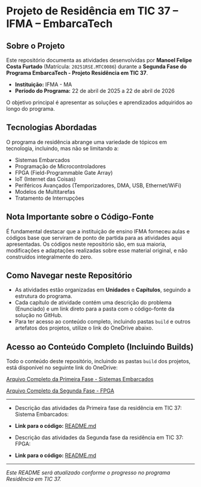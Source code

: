 # Projeto de Residência em TIC 37 – IFMA – EmbarcaTech

## Sobre o Projeto

Este repositório documenta as atividades desenvolvidas por **Manoel Felipe Costa Furtado** (Matrícula: `20251RSE.MTC0086`) durante a **Segunda Fase do Programa EmbarcaTech - Projeto Residência em TIC 37**.
- **Instituição:** IFMA - MA
- **Período do Programa:** 22 de abril de 2025 a 22 de abril de 2026

O objetivo principal é apresentar as soluções e aprendizados adquiridos ao longo do programa.

## Tecnologias Abordadas

O programa de residência abrange uma variedade de tópicos em tecnologia, incluindo, mas não se limitando a:
- Sistemas Embarcados
- Programação de Microcontroladores
- FPGA (Field-Programmable Gate Array)
- IoT (Internet das Coisas)
- Periféricos Avançados (Temporizadores, DMA, USB, Ethernet/WiFi)
- Modelos de Multitarefas
- Tratamento de Interrupções

## Nota Importante sobre o Código-Fonte

É fundamental destacar que a instituição de ensino IFMA forneceu aulas e códigos base que serviram de ponto de partida para as atividades aqui apresentadas. Os códigos neste repositório são, em sua maioria, modificações e adaptações realizadas sobre esse material original, e não construídos integralmente do zero.

## Como Navegar neste Repositório

- As atividades estão organizadas em **Unidades** e **Capítulos**, seguindo a estrutura do programa.
- Cada capítulo de atividade contém uma descrição do problema (Enunciado) e um link direto para a pasta com o código-fonte da solução no GitHub.
- Para ter acesso ao conteúdo completo, incluindo pastas `build` e outros artefatos dos projetos, utilize o link do OneDrive abaixo.

## Acesso ao Conteúdo Completo (Incluindo Builds)

Todo o conteúdo deste repositório, incluindo as pastas `build` dos projetos, está disponível no seguinte link do OneDrive:

[Arquivo Completo da Primeira Fase - Sistemas Embarcados](https://1drv.ms/u/c/faa9e6024cd17b33/Ee1UR3hZ2W5DkgzvcbjSspABIRnJQrxRdzpvQTkHO_xlVA?e=QAg5uu)

[Arquivo Completo da Segunda Fase - FPGA](https://1drv.ms/u/c/faa9e6024cd17b33/EZvCv-HgNptBiz4KctI1VvwBn_UDb7uhKKwOihxXtpd19w?e=3Ho8Xf)


---

- Descrição das atividades da Primeira fase da residência em TIC 37: Sistema Embarcados:
- **Link para o código:** [README.md](https://github.com/ManoelFelipe/Embarcatech_37/tree/main/Primeira_Fase_Sistemas_Embarcados/README.md)

- Descrição das atividades da Segunda fase da residência em TIC 37: FPGA:
- **Link para o código:** [README.md](https://github.com/ManoelFelipe/Embarcatech_37/tree/main/Segunda_Fase_FPGA/README.md)

---

*Este README será atualizado conforme o progresso no programa Residência em TIC 37.*